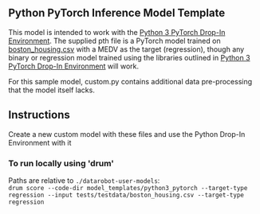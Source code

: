 ## Python PyTorch Inference Model Template


This model is intended to work with the [Python 3 PyTorch Drop-In Environment](../../../public_dropin_environments/python3_pytorch/).
The supplied pth file is a PyTorch model trained on [boston_housing.csv](../../../tests/testdata/boston_housing.csv)
with a MEDV as the target (regression), though any binary or regression model trained using the libraries
outlined in [Python 3 PyTorch Drop-In Environment](../../../public_dropin_environments/python3_pytorch/) will work.

For this sample model, custom.py contains additional data pre-processing that the model itself lacks.

## Instructions
Create a new custom model with these files and use the Python Drop-In Environment with it

### To run locally using 'drum'
Paths are relative to `./datarobot-user-models`:   
`drum score --code-dir model_templates/python3_pytorch --target-type regression --input tests/testdata/boston_housing.csv --target-type regression`